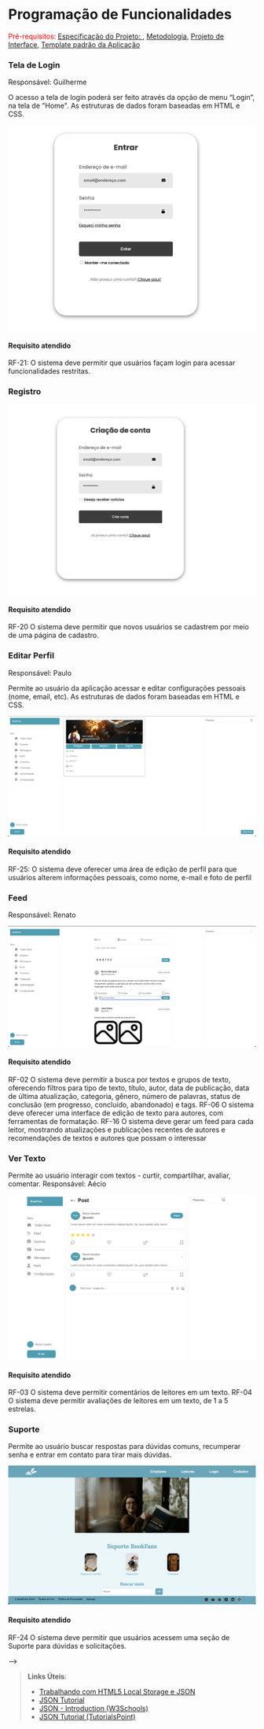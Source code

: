 # Programação de Funcionalidades

<span style="color:red">Pré-requisitos: <a href="https://github.com/ICEI-PUC-Minas-PMV-ADS/pmv-ads-2024-2-e1-proj-web-t6-pmv-ads-2024-2-e1-projbookfans/blob/7761efdcdb9691fd3b169fb4e37b6c5b95ebcf80/documentos/02-Especifica%C3%A7%C3%A3o%20do%20Projeto.md"> Especificação do Projeto: </a></span>, <a href="https://github.com/ICEI-PUC-Minas-PMV-ADS/pmv-ads-2024-2-e1-proj-web-t6-pmv-ads-2024-2-e1-projbookfans/blob/7761efdcdb9691fd3b169fb4e37b6c5b95ebcf80/documentos/03-Metodologia.md"> Metodologia</a>, <a href="https://github.com/ICEI-PUC-Minas-PMV-ADS/pmv-ads-2024-2-e1-proj-web-t6-pmv-ads-2024-2-e1-projbookfans/blob/7761efdcdb9691fd3b169fb4e37b6c5b95ebcf80/documentos/04-Projeto%20de%20Interface.md"> Projeto de Interface</a>, <a href="https://github.com/ICEI-PUC-Minas-PMV-ADS/pmv-ads-2024-2-e1-proj-web-t6-pmv-ads-2024-2-e1-projbookfans/blob/7761efdcdb9691fd3b169fb4e37b6c5b95ebcf80/documentos/05-Template%20padr%C3%A3o%20da%20Aplica%C3%A7%C3%A3o.md"> Template padrão da Aplicação</a>

<!-- # Estrutura das Funcionalidades

### Funcionalidade
Responsável:
#### Descrição
Descrição
#### Requisito atendido
RF-
#### Artefatos da funcionalidade
caminho/arquivos/etc
#### Estrutura de Dados
#### Instrução de acesso
<hr> -->

### Tela de Login

Responsável: Guilherme

O acesso a tela de login poderá ser feito através da opção de menu “Login”, na tela de "Home". As estruturas de dados foram baseadas em HTML e CSS.

![Login de Usuário](../documentos/img/login-tela.png)

#### Requisito atendido

RF-21: O sistema deve permitir que usuários façam login para acessar funcionalidades restritas.

### Registro

![Cadastro de Usuário](../documentos/img/cadastro-tela.png)

#### Requisito atendido

RF-20 O sistema deve permitir que novos usuários se cadastrem por meio de uma página de cadastro. 

### Editar Perfil

Responsável: Paulo

Permite ao usuário da aplicação acessar e editar configurações pessoais (nome, email, etc). As estruturas de dados foram baseadas em HTML e CSS.

![Cadastro de Usuário](../documentos/img/perfil-tela.png)

#### Requisito atendido

RF-25: O sistema deve oferecer uma área de edição de perfil para que usuários alterem informações pessoais, como nome, e-mail e foto de perfil

### Feed

Responsável: Renato

![Feed Personalizado](../documentos/img/feed-tela.png)

#### Requisito atendido 
RF-02	O sistema deve permitir a busca por textos e grupos de texto, oferecendo filtros para tipo de texto, título, autor, data de publicação, data de última atualização, categoria, gênero, número de palavras, status de conclusão (em progresso, concluído, abandonado) e tags.
RF-06	O sistema deve oferecer uma interface de edição de texto para autores, com ferramentas de formatação.
RF-16	O sistema deve gerar um feed para cada leitor, mostrando atualizações e publicações recentes de autores e recomendações de textos e autores que possam o interessar

### Ver Texto

Permite ao usuário interagir com textos - curtir, compartilhar, avaliar, comentar. 
Responsável: Aécio

![Ver Texto](../documentos/img/ver-texto-tela.png)

#### Requisito atendido
RF-03	O sistema deve permitir comentários de leitores em um texto.
RF-04	O sistema deve permitir avaliações de leitores em um texto, de 1 a 5 estrelas.


<!-- ### Recuperar Senha

[Adicione imagem da funcionalidade/tela]

#### Requisito atendido

[RF-X: adicione a descrição do requisito atendido] -->


### Suporte

Permite ao usuário buscar respostas para dúvidas comuns, recumperar senha e entrar em contato para tirar mais dúvidas. 

![Ver Texto](../documentos/img/suporte-tela.png)

#### Requisito atendido

RF-24	O sistema deve permitir que usuários acessem uma seção de Suporte para dúvidas e solicitações.

<!-- ### Termos de Uso

[Adicione imagem da funcionalidade/tela]

#### Requisito atendido

[RF-X: adicione a descrição do requisito atendido] --> -->



<!-- ## Template para preenchimento

### Título da funcionalidade

Avaliação de texto

![CT-01](img/CT-01.png)


#### Requisito atendido

RF-04 - O sistema deve permitir avaliações de leitores em um texto, de 1 a 5 estrelas


#### Artefatos da funcionalidade

- [`codigo-fonte/src/components/star-rating.html`](https://github.com/ICEI-PUC-Minas-PMV-ADS/pmv-ads-2024-2-e1-proj-web-t6-pmv-ads-2024-2-e1-projbookfans/blob/main/codigo-fonte/src/components/star-rating.html)
- [`codigo-fonte/src/assets/js/main.js`](https://github.com/ICEI-PUC-Minas-PMV-ADS/pmv-ads-2024-2-e1-proj-web-t6-pmv-ads-2024-2-e1-projbookfans/blob/main/codigo-fonte/src/assets/js/main.js)


#### Estrutura de Dados

Array


#### Instruções de acesso

Navegar à pagina de texto, localizada em [`codigo-fonte/src/paginaVerTexto/index.html`](https://icei-puc-minas-pmv-ads.github.io/pmv-ads-2024-2-e1-proj-web-t6-pmv-ads-2024-2-e1-projbookfans/codigo-fonte/src/paginaVerTexto/index.html).


#### Responsável

Aécio Ribeiro Dantas Neto -->



> **Links Úteis**:
> - [Trabalhando com HTML5 Local Storage e JSON](https://www.devmedia.com.br/trabalhando-com-html5-local-storage-e-json/29045)
> - [JSON Tutorial](https://www.w3resource.com/JSON)
> - [JSON - Introduction (W3Schools)](https://www.w3schools.com/js/js_json_intro.asp)
> - [JSON Tutorial (TutorialsPoint)](https://www.tutorialspoint.com/json/index.htm)


